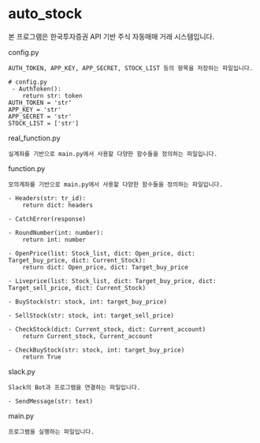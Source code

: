 # auto_stock

본 프로그램은 한국투자증권 API 기반 주식 자동매매 거래 시스템입니다.

config.py  
    
    AUTH_TOKEN, APP_KEY, APP_SECRET, STOCK_LIST 등의 항목을 저장하는 파일입니다.  

    # config.py  
     - AuthToken():
        return str: token
    AUTH_TOKEN = 'str'
    APP_KEY = 'str'  
    APP_SECRET = 'str'  
    STOCK_LIST = ['str']  

real_function.py

    실계좌를 기반으로 main.py에서 사용할 다양한 함수들을 정의하는 파일입니다.

function.py

    모의계좌를 기반으로 main.py에서 사용할 다양한 함수들을 정의하는 파일입니다.  

    - Headers(str: tr_id):
        return dict: headers

    - CatchError(response)

    - RoundNumber(int: number):
        return int: number

    - OpenPrice(list: Stock_list, dict: Open_price, dict: Target_buy_price, dict: Current_Stock):  
        return dict: Open_price, dict: Target_buy_price  

    - Liveprice(list: Stock_list, dict: Target_buy_price, dict: Target_sell_price, dict: Current_Stock)

    - BuyStock(str: stock, int: target_buy_price)
    
    - SellStock(str: stock, int: target_sell_price)

    - CheckStock(dict: Current_stock, dict: Current_account)
        return Current_stock, Current_account
    
    - CheckBuyStock(str: stock, int: target_buy_price)
        return True

slack.py

    Slack의 Bot과 프로그램을 연결하는 파일입니다.

    - SendMessage(str: text)

main.py

    프로그램을 실행하는 파일입니다.